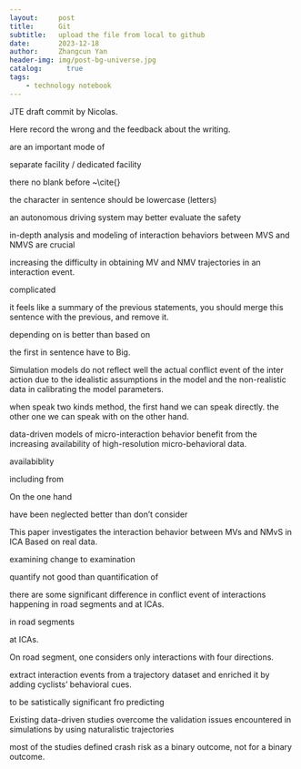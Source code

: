 ```yaml
---
layout:     post
title:      Git
subtitle:   upload the file from local to github
date:       2023-12-18
author:     Zhangcun Yan
header-img: img/post-bg-universe.jpg
catalog:      true
tags:
    - technology notebook
---
```


JTE draft commit by Nicolas.

Here record the wrong and the feedback about the writing.

are an important mode of 

separate facility / dedicated facility

there no blank before ~\cite{}

the character in sentence should be lowercase (letters)

an autonomous driving system may better evaluate the safety

in-depth analysis and modeling of interaction behaviors between MVS and NMVS are crucial 

increasing the difficulty in obtaining MV and NMV trajectories in an interaction event.

complicated

it feels like a summary of the previous statements, you should merge this sentence with the previous, and remove it.

depending on is better than based on 

the first in sentence have to Big.

Simulation models do not reflect well the actual conflict event of the inter action due to the idealistic assumptions in the model and the non-realistic data in calibrating the model parameters.

when speak two kinds method, the first hand we can speak directly. the other one we can speak with on the other hand.

data-driven models of micro-interaction behavior benefit from the increasing availability of high-resolution micro-behavioral data.

availabiblity

including from 

On the one hand

have been neglected better than don’t consider

This paper investigates the interaction behavior between MVs and NMvS in ICA Based on real data.

examining change to examination 

quantify not good than quantification of 

there are some significant difference in conflict event of interactions happening in road segments and at ICAs.

in road segments 

at ICAs.

On road segment, one considers only interactions with four directions.

extract interaction events from a trajectory dataset and enriched it by adding cyclists’ behavioral cues.

to be satistically significant fro predicting 

Existing data-driven studies overcome the validation issues encountered in simulations by using naturalistic trajectories

most of the studies defined crash risk as a binary outcome, not for a binary outcome.